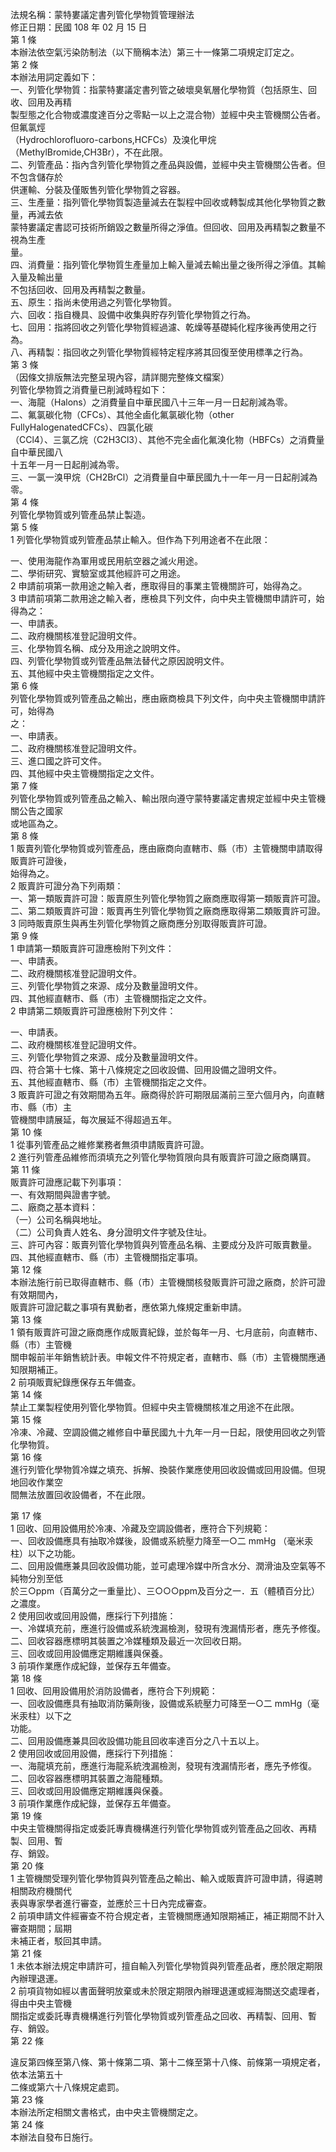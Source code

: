 法規名稱：蒙特婁議定書列管化學物質管理辦法  
修正日期：民國 108 年 02 月 15 日  
第 1 條  
本辦法依空氣污染防制法（以下簡稱本法）第三十一條第二項規定訂定之。  
第 2 條  
本辦法用詞定義如下：  
一、列管化學物質：指蒙特婁議定書列管之破壞臭氧層化學物質（包括原生、回收、回用及再精  
製型態之化合物或濃度達百分之零點一以上之混合物）並經中央主管機關公告者。但氟氯烴  
（Hydrochlorofluoro-carbons,HCFCs）及溴化甲烷（MethylBromide,CH3Br），不在此限。  
二、列管產品：指內含列管化學物質之產品與設備，並經中央主管機關公告者。但不包含儲存於  
供運輸、分裝及僅販售列管化學物質之容器。  
三、生產量：指列管化學物質製造量減去在製程中回收或轉製成其他化學物質之數量，再減去依  
蒙特婁議定書認可技術所銷毀之數量所得之淨值。但回收、回用及再精製之數量不視為生產  
量。  
四、消費量：指列管化學物質生產量加上輸入量減去輸出量之後所得之淨值。其輸入量及輸出量  
不包括回收、回用及再精製之數量。  
五、原生：指尚未使用過之列管化學物質。  
六、回收：指自機具、設備中收集與貯存列管化學物質之行為。  
七、回用：指將回收之列管化學物質經過濾、乾燥等基礎純化程序後再使用之行為。  
八、再精製：指回收之列管化學物質經特定程序將其回復至使用標準之行為。  
第 3 條  
（因條文排版無法完整呈現內容，請詳閱完整條文檔案）  
列管化學物質之消費量已削減時程如下：  
一、海龍（Halons）之消費量自中華民國八十三年一月一日起削減為零。  
二、氟氯碳化物（CFCs）、其他全鹵化氟氯碳化物（other FullyHalogenatedCFCs）、四氯化碳  
（CCl4）、三氯乙烷（C2H3Cl3）、其他不完全鹵化氟溴化物（HBFCs）之消費量自中華民國八  
十五年一月一日起削減為零。  
三、一氯一溴甲烷（CH2BrCl）之消費量自中華民國九十一年一月一日起削減為零。  
第 4 條  
列管化學物質或列管產品禁止製造。  
第 5 條  
1 列管化學物質或列管產品禁止輸入。但作為下列用途者不在此限：  


一、使用海龍作為軍用或民用航空器之滅火用途。  
二、學術研究、實驗室或其他經許可之用途。  
2 申請前項第一款用途之輸入者，應取得目的事業主管機關許可，始得為之。  
3 申請前項第二款用途之輸入者，應檢具下列文件，向中央主管機關申請許可，始得為之：  
一、申請表。  
二、政府機關核准登記證明文件。  
三、化學物質名稱、成分及用途之說明文件。  
四、列管化學物質或列管產品無法替代之原因說明文件。  
五、其他經中央主管機關指定之文件。  
第 6 條  
列管化學物質或列管產品之輸出，應由廠商檢具下列文件，向中央主管機關申請許可，始得為  
之：  
一、申請表。  
二、政府機關核准登記證明文件。  
三、進口國之許可文件。  
四、其他經中央主管機關指定之文件。  
第 7 條  
列管化學物質或列管產品之輸入、輸出限向遵守蒙特婁議定書規定並經中央主管機關公告之國家  
或地區為之。  
第 8 條  
1 販賣列管化學物質或列管產品，應由廠商向直轄市、縣（市）主管機關申請取得販賣許可證後，  
始得為之。  
2 販賣許可證分為下列兩類：  
一、第一類販賣許可證：販賣原生列管化學物質之廠商應取得第一類販賣許可證。  
二、第二類販賣許可證：販賣再生列管化學物質之廠商應取得第二類販賣許可證。  
3 同時販賣原生與再生列管化學物質之廠商應分別取得販賣許可證。  
第 9 條  
1 申請第一類販賣許可證應檢附下列文件：  
一、申請表。  
二、政府機關核准登記證明文件。  
三、列管化學物質之來源、成分及數量證明文件。  
四、其他經直轄市、縣（市）主管機關指定之文件。  
2 申請第二類販賣許可證應檢附下列文件：  


一、申請表。  
二、政府機關核准登記證明文件。  
三、列管化學物質之來源、成分及數量證明文件。  
四、符合第十七條、第十八條規定之回收設備、回用設備之證明文件。  
五、其他經直轄市、縣（市）主管機關指定之文件。  
3 販賣許可證之有效期間為五年。廠商得於許可期限屆滿前三至六個月內，向直轄市、縣（市）主  
管機關申請展延，每次展延不得超過五年。  
第 10 條  
1 從事列管產品之維修業務者無須申請販賣許可證。  
2 進行列管產品維修而須填充之列管化學物質限向具有販賣許可證之廠商購買。  
第 11 條  
販賣許可證應記載下列事項：  
一、有效期間與證書字號。  
二、廠商之基本資料：  
（一）公司名稱與地址。  
（二）公司負責人姓名、身分證明文件字號及住址。  
三、許可內容：販賣列管化學物質與列管產品名稱、主要成分及許可販賣數量。  
四、其他經直轄市、縣（市）主管機關指定事項。  
第 12 條  
本辦法施行前已取得直轄市、縣（市）主管機關核發販賣許可證之廠商，於許可證有效期間內，  
販賣許可證記載之事項有異動者，應依第九條規定重新申請。  
第 13 條  
1 領有販賣許可證之廠商應作成販賣紀錄，並於每年一月、七月底前，向直轄市、縣（市）主管機  
關申報前半年銷售統計表。申報文件不符規定者，直轄市、縣（市）主管機關應通知限期補正。  
2 前項販賣紀錄應保存五年備查。  
第 14 條  
禁止工業製程使用列管化學物質。但經中央主管機關核准之用途不在此限。  
第 15 條  
冷凍、冷藏、空調設備之維修自中華民國九十九年一月一日起，限使用回收之列管化學物質。  
第 16 條  
進行列管化學物質冷媒之填充、拆解、換裝作業應使用回收設備或回用設備。但現地回收作業空  
間無法放置回收設備者，不在此限。  


第 17 條  
1 回收、回用設備用於冷凍、冷藏及空調設備者，應符合下列規範：  
一、回收設備應具有抽取冷媒後，設備或系統壓力降至一○二 mmHg （毫米汞柱）以下之功能。  
二、回用設備應兼具回收設備功能，並可處理冷媒中所含水分、潤滑油及空氣等不純物分別至低  
於三○ppm（百萬分之一重量比）、三○○○ppm及百分之一．五（體積百分比）之濃度。  
2 使用回收或回用設備，應採行下列措施：  
一、冷媒填充前，應進行設備或系統洩漏檢測，發現有洩漏情形者，應先予修復。  
二、回收容器應標明其裝置之冷媒種類及最近一次回收日期。  
三、回收或回用設備應定期維護與保養。  
3 前項作業應作成紀錄，並保存五年備查。  
第 18 條  
1 回收、回用設備用於消防設備者，應符合下列規範：  
一、回收設備應具有抽取消防藥劑後，設備或系統壓力可降至一○二 mmHg（毫米汞柱）以下之  
功能。  
二、回用設備應兼具回收設備功能且回收率達百分之八十五以上。  
2 使用回收或回用設備，應採行下列措施：  
一、海龍填充前，應進行海龍系統洩漏檢測，發現有洩漏情形者，應先予修復。  
二、回收容器應標明其裝置之海龍種類。  
三、回收或回用設備應定期維護與保養。  
3 前項作業應作成紀錄，並保存五年備查。  
第 19 條  
中央主管機關得指定或委託專責機構進行列管化學物質或列管產品之回收、再精製、回用、暫  
存、銷毀。  
第 20 條  
1 主管機關受理列管化學物質與列管產品之輸出、輸入或販賣許可證申請，得遴聘相關政府機關代  
表與專家學者進行審查，並應於三十日內完成審查。  
2 前項申請文件經審查不符合規定者，主管機關應通知限期補正，補正期間不計入審查期間；屆期  
未補正者，駁回其申請。  
第 21 條  
1 未依本辦法規定申請許可，擅自輸入列管化學物質與列管產品者，應於限定期限內辦理退運。  
2 前項貨物如經以書面聲明放棄或未於限定期限內辦理退運或經海關送交處理者，得由中央主管機  
關指定或委託專責機構進行列管化學物質或列管產品之回收、再精製、回用、暫存、銷毀。  
第 22 條  


違反第四條至第八條、第十條第二項、第十二條至第十八條、前條第一項規定者，依本法第五十  
二條或第六十八條規定處罰。  
第 23 條  
本辦法所定相關文書格式，由中央主管機關定之。  
第 24 條  
本辦法自發布日施行。  


